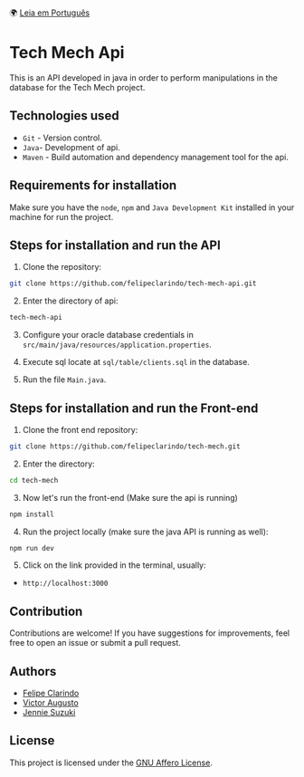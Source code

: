 🌍 [Leia em Português](README.pt-BR.md)

# Tech Mech Api

This is an API developed in java in order to perform manipulations in the database for the Tech Mech project.

## Technologies used

- `Git` - Version control.
- `Java`- Development of api.
- `Maven` - Build automation and dependency management tool for the api.

## Requirements for installation

Make sure you have the `node`, `npm` and `Java Development Kit` installed in your machine for run the project.

## Steps for installation and run the API

1. Clone the repository:

```bash
git clone https://github.com/felipeclarindo/tech-mech-api.git
```

2. Enter the directory of api:

```bash
tech-mech-api
```

3. Configure your oracle database credentials in `src/main/java/resources/application.properties`.

4. Execute sql locate at `sql/table/clients.sql` in the database.

5. Run the file `Main.java`.

## Steps for installation and run the Front-end

1. Clone the front end repository:

```bash
git clone https://github.com/felipeclarindo/tech-mech.git
```

2. Enter the directory:

```bash
cd tech-mech
```

3. Now let's run the front-end (Make sure the api is running)

```bash
npm install
```

4. Run the project locally (make sure the java API is running as well):

```bash
npm run dev
```

5. Click on the link provided in the terminal, usually:

- `http://localhost:3000`

## Contribution

Contributions are welcome! If you have suggestions for improvements, feel free to open an issue or submit a pull request.

## Authors

- [Felipe Clarindo](https://github.com/felipeclarindo)
- [Victor Augusto](https://github.com/victoraugustogfavaro)
- [Jennie Suzuki](https://github.com/jenniesuzuki)

## License

This project is licensed under the [GNU Affero License](https://www.gnu.org/licenses/agpl-3.0.html).
